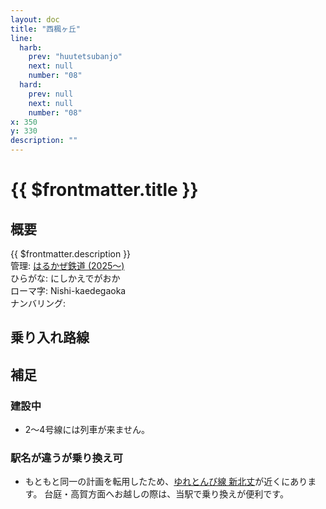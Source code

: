```yaml
---
layout: doc 
title: "西楓ヶ丘" 
line:
  harb:  
    prev: "huutetsubanjo"  
    next: null  
    number: "08"  
  hard:  
    prev: null 
    next: null  
    number: "08"  
x: 350  
y: 330  
description: ""  
---
```


# {{ $frontmatter.title }} <ViewinMap />

## 概要
{{ $frontmatter.description }}  
管理: [はるかぜ鉄道 (2025～)](/company/harukaze/index.md)  
ひらがな: にしかえでがおか  
ローマ字: Nishi-kaedegaoka  
ナンバリング: <Numberling />

## 乗り入れ路線
<LineInfo />

<!-- 名所がある場合に追加してください -->


<!-- 他に書きたい情報がある場合自由に追加してください -->
## 補足
### 建設中
- 2～4号線には列車が来ません。
### 駅名が違うが乗り換え可
- もともと同一の計画を転用したため、[ゆれとんび線 新北丈](/station/stations/sinhokuzyo.md)が近くにあります。  台庭・高賀方面へお越しの際は、当駅で乗り換えが便利です。